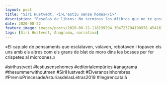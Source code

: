 ```yaml
---
layout: post
title: "Siri Hustvedt, <i>L'estiu sense homes</i>"
description: "Reseñas de libros: No termines los #libros que no te gustan. I els #llibres que t'agraden llegeix-los tants cops com calgui."
date: 2020-08-22
feature_image: images/posts/2020-08-22-118199294_304723794190978_4541615943627619129_n_17848341203284846.jpg
tags: [Siri Hustvedt, Anagrama, narrativa]
---
```


«El cap ple de pensaments que esclataven, volaven, rebotaven i topaven els uns amb els altres com els grans de blat de moro dins les bosses per fer crispetes al microones.»
<!--more-->

#sirihustvedt #lestiusensehomes #editorialempúries #anagrama #thesummerwithoutmen #SiriHustvedt #Elveranosinhombres #PremioPrincesadeAsturiasdelasLetras2019 #llegirencatalà


